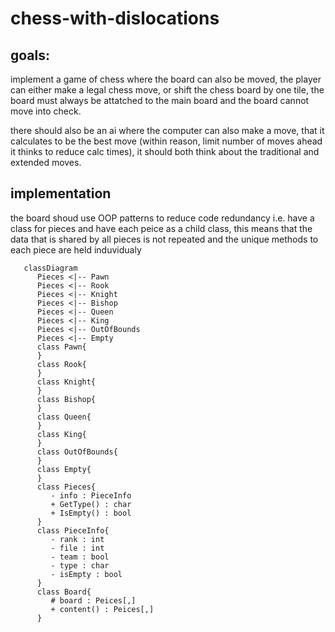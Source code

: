 # chess-with-dislocations

## goals:
implement a game of chess where the board can also be moved, the player can either make a legal chess move, or shift the chess board by one tile, the board must always be attatched to the main board  and the board cannot move into check.

there should also be an ai where the computer can also make a move, that it calculates to be the best move (within reason, limit number of moves ahead it thinks to reduce calc times), it should both think about the traditional and extended moves.

## implementation
the board shoud use OOP patterns to reduce code redundancy i.e. have a class for pieces and have each peice as a child class, this means that the data that is shared by all pieces is not repeated and the unique methods to each piece are held induvidualy 
```mermaid
   classDiagram
      Pieces <|-- Pawn
      Pieces <|-- Rook
      Pieces <|-- Knight
      Pieces <|-- Bishop
      Pieces <|-- Queen
      Pieces <|-- King
      Pieces <|-- OutOfBounds
      Pieces <|-- Empty
      class Pawn{
      }
      class Rook{
      }
      class Knight{
      }
      class Bishop{
      }
      class Queen{
      }
      class King{
      }
      class OutOfBounds{
      }
      class Empty{
      }
      class Pieces{
         - info : PieceInfo
         + GetType() : char
         + IsEmpty() : bool
      }
      class PieceInfo{
         - rank : int
         - file : int
         - team : bool
         - type : char
         - isEmpty : bool
      }
      class Board{
         # board : Peices[,]
         + content() : Peices[,]
      }
```
